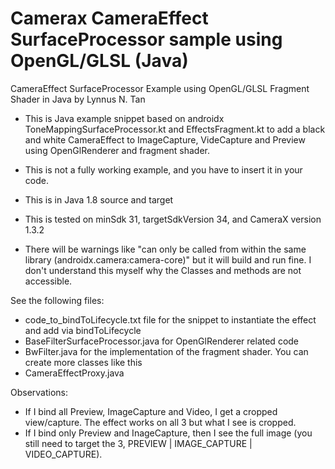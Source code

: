 # Camerax CameraEffect SurfaceProcessor sample using OpenGL/GLSL (Java)
CameraEffect SurfaceProcessor Example using OpenGL/GLSL Fragment Shader in Java
by Lynnus N. Tan

- This is Java example snippet based on androidx ToneMappingSurfaceProcessor.kt and EffectsFragment.kt to add a black and white CameraEffect to ImageCapture, VideCapture and Preview using OpenGlRenderer and fragment shader.
- This is not a fully working example, and you have to insert it in your code.

- This is in Java 1.8 source and target
- This is tested on minSdk 31, targetSdkVersion 34, and CameraX version 1.3.2
- There will be warnings like "can only be called from within the same library (androidx.camera:camera-core)" but it will build and run fine. I don't understand this myself why the Classes and methods are not accessible.

See the following files:
- code_to_bindToLifecycle.txt file for the snippet to instantiate the effect and add via bindToLifecycle
- BaseFilterSurfaceProcessor.java for OpenGlRenderer related code
- BwFilter.java for the implementation of the fragment shader. You can create more classes like this
- CameraEffectProxy.java 

Observations:
- If I bind all Preview, ImageCapture and Video, I get a cropped view/capture. The effect works on all 3 but what I see is cropped.
- If I bind only Preview and InageCapture, then I see the full image (you still need to target the 3, PREVIEW | IMAGE_CAPTURE | VIDEO_CAPTURE).
